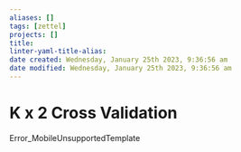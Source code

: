 ```yaml
---
aliases: []
tags: [zettel]
projects: []
title: 
linter-yaml-title-alias: 
date created: Wednesday, January 25th 2023, 9:36:56 am
date modified: Wednesday, January 25th 2023, 9:36:56 am
---
```


# K x 2 Cross Validation

Error_MobileUnsupportedTemplate

